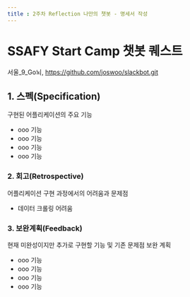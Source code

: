 ```yaml
---
title : 2주차 Reflection 나만의 챗봇 - 명세서 작성
---
```


# SSAFY Start Camp 챗봇 퀘스트

서울_9_Go뇌, https://github.com/joswoo/slackbot.git

## 1. 스펙(Specification)

구현된 어플리케이션의 주요 기능

- ooo 기능
- ooo 기능
- ooo 기능
- ooo 기능

### 2. 회고(Retrospective)

어플리케이션 구현 과정에서의 어려움과 문제점
- 데이터 크롤링 어려움

### 3. 보완계획(Feedback)

현재 미완성이지만 추가로 구현할 기능 및 기존 문제점 보완 계획

- ooo 기능
- ooo 기능
- ooo 기능
- ooo 기능

